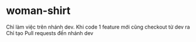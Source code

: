 # woman-shirt
Chỉ làm việc trên nhánh dev. 
Khi code 1 feature mới cũng checkout từ dev ra
Chỉ tạo Pull requests đến nhánh dev
